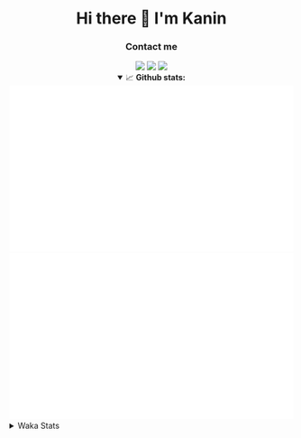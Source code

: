 <div align="center">
 <h1>Hi there 👋 I'm Kanin</h1>
 <h3>Contact me</h3>
 <a href="mailto:im@kanin.dev"><img src="https://img.shields.io/badge/gmail-%23D14836.svg?&style=for-the-badge&logo=gmail&logoColor=white"/></a>
 <a href="https://twitter.com/KaninTwt"><img src="https://img.shields.io/badge/twitter-%231DA1F2.svg?&style=for-the-badge&logo=twitter&logoColor=white"/></a>
 <a href="https://www.linkedin.com/in/KaninDev"><img src="https://img.shields.io/badge/linkedin-%230077B5.svg?&style=for-the-badge&logo=linkedin&logoColor=white"/></a>
<details open>
  <summary>📈 <b>Github stats:</b></summary>
  <img src="https://github.com/Kanin/Kanin/blob/master/scripts/GitHubStats/generated/overview.svg"/>
  <img src="https://github.com/Kanin/Kanin/blob/master/scripts/GitHubStats/generated/languages.svg"/>
</details>
</div>

<details>
 <summary>Waka Stats</summary>

<!--START_SECTION:waka-->
![Code Time](http://img.shields.io/badge/Code%20Time-2%2C454%20hrs%2059%20mins-blue)

![Profile Views](http://img.shields.io/badge/Profile%20Views-1-blue)

![Lines of code](https://img.shields.io/badge/From%20Hello%20World%20I%27ve%20Written-618.5%20thousand%20lines%20of%20code-blue)

**🐱 My GitHub Data** 

> 📦 176.2 kB Used in GitHub's Storage 
 > 
> 🏆 156 Contributions in the Year 2024
 > 
> 🚫 Not Opted to Hire
 > 
> 📜 25 Public Repositories 
 > 
> 🔑 15 Private Repositories 
 > 
**I'm an Early 🐤** 

```text
🌞 Morning                2671 commits        ███████░░░░░░░░░░░░░░░░░░   27.12 % 
🌆 Daytime                2941 commits        ███████░░░░░░░░░░░░░░░░░░   29.86 % 
🌃 Evening                2833 commits        ███████░░░░░░░░░░░░░░░░░░   28.77 % 
🌙 Night                  1403 commits        ████░░░░░░░░░░░░░░░░░░░░░   14.25 % 
```
📅 **I'm Most Productive on Monday** 

```text
Monday                   1921 commits        █████░░░░░░░░░░░░░░░░░░░░   19.51 % 
Tuesday                  1394 commits        ████░░░░░░░░░░░░░░░░░░░░░   14.16 % 
Wednesday                982 commits         ██░░░░░░░░░░░░░░░░░░░░░░░   09.97 % 
Thursday                 1513 commits        ████░░░░░░░░░░░░░░░░░░░░░   15.36 % 
Friday                   1650 commits        ████░░░░░░░░░░░░░░░░░░░░░   16.75 % 
Saturday                 952 commits         ██░░░░░░░░░░░░░░░░░░░░░░░   09.67 % 
Sunday                   1436 commits        ████░░░░░░░░░░░░░░░░░░░░░   14.58 % 
```


📊 **This Week I Spent My Time On** 

```text
🕑︎ Time Zone: America/New_York

💬 Programming Languages: 
HTML                     4 hrs 46 mins       █████████████░░░░░░░░░░░░   51.43 % 
JavaScript               3 hrs 26 mins       █████████░░░░░░░░░░░░░░░░   37.06 % 
CSS                      34 mins             ██░░░░░░░░░░░░░░░░░░░░░░░   06.16 % 
Python                   27 mins             █░░░░░░░░░░░░░░░░░░░░░░░░   04.96 % 
JSON                     1 min               ░░░░░░░░░░░░░░░░░░░░░░░░░   00.24 % 

🔥 Editors: 
PyCharm                  9 hrs 14 mins       █████████████████████████   99.56 % 
WebStorm                 2 mins              ░░░░░░░░░░░░░░░░░░░░░░░░░   00.44 % 

🐱‍💻 Projects: 
APIServer                9 hrs 9 mins        █████████████████████████   98.61 % 
Community-Bot            4 mins              ░░░░░░░░░░░░░░░░░░░░░░░░░   00.81 % 
mysite                   2 mins              ░░░░░░░░░░░░░░░░░░░░░░░░░   00.44 % 
Groups                   0 secs              ░░░░░░░░░░░░░░░░░░░░░░░░░   00.14 % 

💻 Operating System: 
Windows                  9 hrs 17 mins       █████████████████████████   100.00 % 
```

**I Mostly Code in Python** 

```text
Python                   31 repos            ██████████████████░░░░░░░   70.45 % 
Java                     4 repos             ██░░░░░░░░░░░░░░░░░░░░░░░   09.09 % 
HTML                     3 repos             ██░░░░░░░░░░░░░░░░░░░░░░░   06.82 % 
TypeScript               1 repo              █░░░░░░░░░░░░░░░░░░░░░░░░   02.27 % 
Kotlin                   1 repo              █░░░░░░░░░░░░░░░░░░░░░░░░   02.27 % 
```



**Timeline**

![Lines of Code chart](https://raw.githubusercontent.com/Kanin/Kanin/master/assets/bar_graph.png)


 Last Updated on 25/07/2024 06:04:51 UTC
<!--END_SECTION:waka-->
</details>

